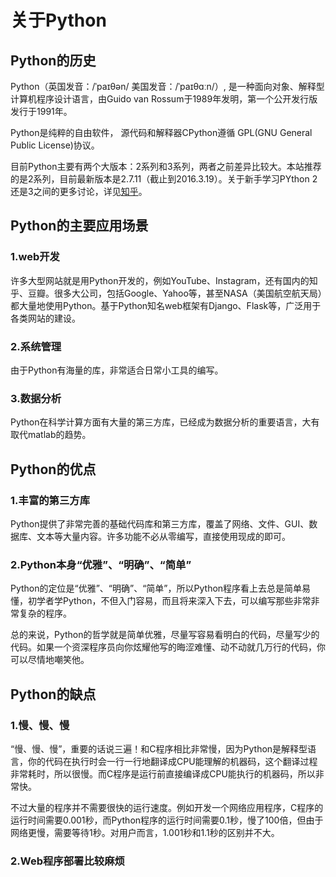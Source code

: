 # 关于Python

## Python的历史

Python（英国发音：/ˈpaɪθən/ 美国发音：/ˈpaɪθɑːn/）, 是一种面向对象、解释型计算机程序设计语言，由Guido van Rossum于1989年发明，第一个公开发行版发行于1991年。

Python是纯粹的自由软件， 源代码和解释器CPython遵循 GPL(GNU General Public License)协议。

目前Python主要有两个大版本：2系列和3系列，两者之前差异比较大。本站推荐的是2系列，目前最新版本是2.7.11（截止到2016.3.19）。关于新手学习PYthon 2还是3之间的更多讨论，详见[知乎](https://www.zhihu.com/question/21361360)。

## Python的主要应用场景
### 1.web开发
许多大型网站就是用Python开发的，例如YouTube、Instagram，还有国内的知乎、豆瓣。很多大公司，包括Google、Yahoo等，甚至NASA（美国航空航天局）都大量地使用Python。基于Python知名web框架有Django、Flask等，广泛用于各类网站的建设。

### 2.系统管理
由于Python有海量的库，非常适合日常小工具的编写。

### 3.数据分析
Python在科学计算方面有大量的第三方库，已经成为数据分析的重要语言，大有取代matlab的趋势。

## Python的优点
### 1.丰富的第三方库
Python提供了非常完善的基础代码库和第三方库，覆盖了网络、文件、GUI、数据库、文本等大量内容。许多功能不必从零编写，直接使用现成的即可。

### 2.Python本身“优雅”、“明确”、“简单”
Python的定位是“优雅”、“明确”、“简单”，所以Python程序看上去总是简单易懂，初学者学Python，不但入门容易，而且将来深入下去，可以编写那些非常非常复杂的程序。

总的来说，Python的哲学就是简单优雅，尽量写容易看明白的代码，尽量写少的代码。如果一个资深程序员向你炫耀他写的晦涩难懂、动不动就几万行的代码，你可以尽情地嘲笑他。

## Python的缺点
### 1.慢、慢、慢
“慢、慢、慢”，重要的话说三遍！和C程序相比非常慢，因为Python是解释型语言，你的代码在执行时会一行一行地翻译成CPU能理解的机器码，这个翻译过程非常耗时，所以很慢。而C程序是运行前直接编译成CPU能执行的机器码，所以非常快。

不过大量的程序并不需要很快的运行速度。例如开发一个网络应用程序，C程序的运行时间需要0.001秒，而Python程序的运行时间需要0.1秒，慢了100倍，但由于网络更慢，需要等待1秒。对用户而言，1.001秒和1.1秒的区别并不大。

### 2.Web程序部署比较麻烦
